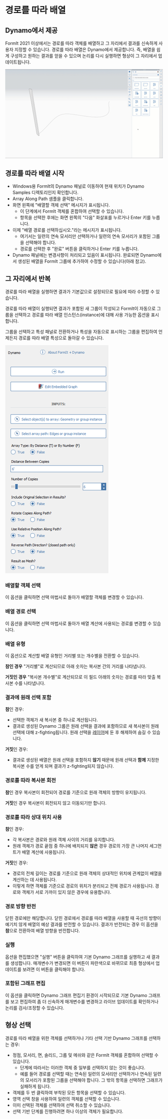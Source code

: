# 경로를 따라 배열

## Dynamo에서 제공

FormIt 2021 이상에서는 경로를 따라 객체를 배열하고 그 자리에서 결과를 신속하게 사용자 지정할 수 있습니다. 경로를 따라 배열은 Dynamo에서 제공합니다. 즉, 배열을 쉽게 구성하고 원하는 결과를 얻을 수 있으며 논리를 다시 실행하면 형상이 그 자리에서 업데이트됩니다.

![](<../.gitbook/assets/array-along-path (1).gif>)

## 경로를 따라 배열 시작

* Windows용 FormIt의 Dynamo 패널로 이동하여 현재 위치가 Dynamo Samples 디렉토리인지 확인합니다.
* Array Along Path 샘플을 클릭합니다.
* 화면 왼쪽에 "배열할 객체 선택" 메시지가 표시됩니다.
   * 이 단계에서 FormIt 객체를 혼합하여 선택할 수 있습니다.
   * 항목을 선택한 후에는 화면 왼쪽의 "다음" 화살표를 누르거나 Enter 키를 누릅니다.
* 이제 "배열 경로를 선택하십시오."라는 메시지가 표시됩니다.
   * 여기서는 일련의 연속 모서리만 선택하거나 일련의 연속 모서리가 포함된 그룹을 선택해야 합니다.
   * 경로를 선택한 후 "완료" 버튼을 클릭하거나 Enter 키를 누릅니다.
* Dynamo 패널에는 변경사항이 처리되고 있음이 표시됩니다. 완료되면 Dynamo에서 생성된 배열을 FormIt 그룹에 추가하여 수정할 수 있습니다(아래 참고).

## 그 자리에서 반복

경로를 따라 배열을 실행하면 결과가 기본값으로 설정되므로 필요에 따라 수정할 수 있습니다.

경로를 따라 배열이 실행되면 결과가 포함된 새 그룹이 작성되고 FormIt이 자동으로 그룹을 선택하고 경로를 따라 배열 인스턴스(instance)에 대해 사용 가능한 옵션을 표시합니다.

그룹을 선택하고 특성 패널로 전환하거나 특성을 자동으로 표시하는 그룹을 편집하여 언제든지 경로를 따라 배열 특성으로 돌아갈 수 있습니다.

![](<../.gitbook/assets/array along path (2).png>)

### 배열할 객체 선택 <a href="#run" id="run"></a>

이 옵션을 클릭하면 선택 마법사로 돌아가 배열할 객체를 변경할 수 있습니다.

### 배열 경로 선택

이 옵션을 클릭하면 선택 마법사로 돌아가 배열 계산에 사용되는 경로를 변경할 수 있습니다.

### 배열 유형 <a href="#run" id="run"></a>

이 옵션으로 계산할 배열 유형인 거리별 또는 개수별을 전환할 수 있습니다.

**참인 경우** "거리별"로 계산되므로 아래 숫자는 복사본 간의 거리를 나타냅니다.

**거짓인 경우** "복사본 개수별"로 계산되므로 이 필드 아래의 숫자는 경로를 따라 맞출 복사본 수를 나타냅니다.

### 결과에 원래 선택 포함

**참**인 경우:

* 선택한 객체가 새 복사본 중 하나로 계산됩니다.
* 결과로 생성된 Dynamo 그룹은 원래 선택을 결과에 포함하므로 새 복사본이 원래 선택에 대해 z-fighting됩니다. 원래 선택을 [레이어](layers.md)에 둔 후 해제하여 숨길 수 있습니다.

**거짓**인 경우:

* 결과로 생성된 배열은 원래 선택을 포함하지 **않기** 때문에 원래 선택과 **함께** 지정한 복사본 수를 얻게 되며 결과가 z-fighting되지 않습니다.

### 경로를 따라 복사본 회전

**참**인 경우 복사본이 회전되어 경로를 기준으로 원래 객체의 방향이 유지됩니다.

**거짓**인 경우 복사본이 회전되지 않고 이동되기만 합니다.

### 경로를 따라 상대 위치 사용

**참**인 경우:

* 각 복사본은 경로와 원래 객체 사이의 거리를 유지합니다.
* 원래 객체가 경로 끝점 중 하나에 배치되지 **않은** 경우 경로의 가장 큰 나머지 세그먼트가 배열 계산에 사용됩니다.

**거짓**인 경우:

* 경로의 전체 길이는 경로를 기준으로 원래 객체의 상대적인 위치에 관계없이 배열을 계산하는 데 사용됩니다.
* 이렇게 하면 객체를 기준으로 경로의 위치가 분리되고 전체 경로가 사용됩니다. 경로와 객체가 서로 가까이 있지 않은 경우에 유용합니다.

### 경로 방향 반전

닫힌 경로에만 해당합니다. 닫힌 경로에서 경로를 따라 배열을 사용할 때 곡선의 방향이 예기치 않게 배열의 예상 결과를 반전할 수 있습니다. 결과가 반전되는 경우 이 옵션을 **참**으로 전환하여 배열 방향을 반전합니다.

### 실행 <a href="#run" id="run"></a>

옵션을 편집했으면 "실행" 버튼을 클릭하여 기본 Dynamo 그래프를 실행하고 새 결과를 생성합니다. 매개변수가 변경되면 이 버튼이 파란색으로 바뀌므로 최종 형상에서 업데이트를 보려면 이 버튼을 클릭해야 합니다.‌

### 포함된 그래프 편집 <a href="#edit-embedded-graph" id="edit-embedded-graph"></a>

이 옵션을 클릭하면 Dynamo 그래프 편집기 환경이 시작되므로 기본 Dynamo 그래프를 보고 편집하여 좀 더 신속하게 매개변수를 변경하고 라이브 업데이트를 확인하거나 논리를 검사/조정할 수 있습니다.

## 형상 선택

경로를 따라 배열을 위한 객체를 선택하거나 기타 선택 기반 Dynamo 그래프를 선택하는 경우:

* 정점, 모서리, 면, 솔리드, 그룹 및 메쉬와 같은 FormIt 객체를 혼합하여 선택할 수 있습니다.
   * 단계에 따라서는 이러한 객체 중 일부를 선택하지 않는 것이 좋습니다.
   * 예를 들어 경로를 선택할 때는 연속된 일련의 모서리만 선택하거나 연속된 일련의 모서리가 포함된 그룹을 선택해야 합니다. 그 밖의 항목을 선택하면 그래프가 실패하게 됩니다.
* 객체를 두 번 클릭하여 부착된 모든 항목을 선택할 수 있습니다.
* 영역 선택 창을 사용하여 일련의 객체를 선택할 수 있습니다.
* 이미 선택된 객체를 선택하여 선택 취소할 수 있습니다.
* 선택 기반 단계를 진행하려면 하나 이상의 객체가 필요합니다.
